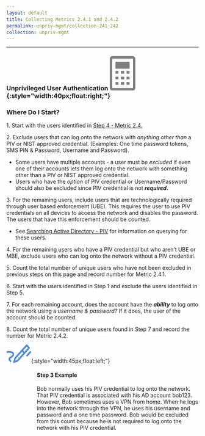 ```yaml
---
layout: default
title: Collecting Metrics 2.4.1 and 2.4.2
permalink: unpriv-mgmt/collection-241-242
collection: unpriv-mgmt
---
```

---
### Unprivileged User Authentication ![calc logo](../img/calc.png){:style="width:40px;float:right;"}
### Where Do I Start?
<p>
1. Start with the users identified in <a href="collection-26-24">Step 4 - Metric 2.4.</a> </p>
<p>
2. Exclude users that can log onto the network with <i>anything other than</i> a PIV or NIST approved credential. (Examples: One time password tokens, SMS PIN & Password, Username and Password).</p>
<ul>
<li>Some users have multiple accounts - a user must be <i>excluded</i> if even one of their accounts lets them log onto the network with something other than a PIV or NIST approved credential.</li>
<li>Users who have the <i>option</i> of PIV credential or Username/Password should also be excluded since PIV credential is not <b><i>required.</i></b></li>
</ul>
<p> 3. For the remaining users, include users that are technologically required through user based enforcement (UBE). This requires the user to use PIV credentials on all devices to access the network and disables the password. The users that have this enforcement should be counted.</p>
<ul>
<li>See <a href="../tools-tips/searchAD-PIV">Searching Active Directory - PIV</a> for information on querying for these users.</li>
</ul>
<p> 4. For the remaining users who have a PIV credential but who aren’t UBE or MBE, exclude users who can log onto the network without a PIV credential.</p>
<p> 5. Count the total number of unique users who have not been excluded in previous steps on this page and record number for Metric 2.4.1.</p>
<p> 6. Start with the users identified in Step 1 and exclude the users identified in Step 5.</p>
<p> 7. For each remaining account, does the account have the <b><i>ability</i></b> to log onto the network using a <i>username & password?</i> If it does, the user of the account should be counted.</p>
<p> 8. Count the total number of unique users found in Step 7 and record the number for Metric 2.4.2.</p>

![pencil logo](../img/pencil.png){:style="width:45px;float:left;"}
<style>
div .usa-alert {background-color: #e1f3f8;}
div .usa-alert-text {
padding-left: 5rem;
horizontal-align: right; }
  </style>
  <div class="usa-alert">
  <div class="usa-alert-text">
    <p class="usa-alert-text"><H4>Step 3 Example</H4>
    Bob normally uses his PIV credential to log onto the network. That PIV credential is associated with his AD account bob123. However, Bob sometimes uses a VPN from home. When he logs into the network through the VPN, he uses his username and password and a one time password. Bob would be excluded from this count because he is not required to log onto the network with his PIV credential.</p>
</div>
</div>
